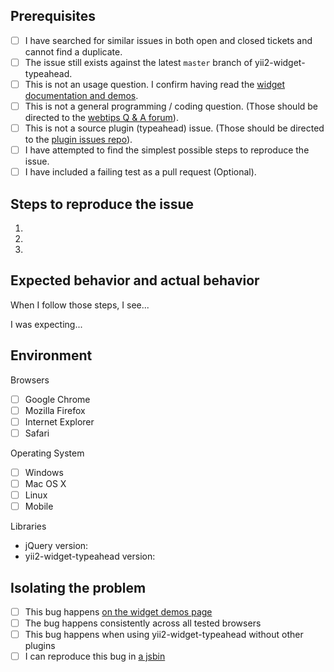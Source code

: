 ## Prerequisites

- [ ] I have searched for similar issues in both open and closed tickets and cannot find a duplicate.
- [ ] The issue still exists against the latest `master` branch of yii2-widget-typeahead.
- [ ] This is not an usage question. I confirm having read the [widget documentation and demos](http://demos.krajee.com/widget-details/typeahead).
- [ ] This is not a general programming / coding question. (Those should be directed to the [webtips Q & A forum](http://webtips.krajee.com/questions)).
- [ ] This is not a source plugin (typeahead) issue. (Those should be directed to the [plugin issues repo](https://github.com/typeahead/typeahead/search?q=&type=Issues)).
- [ ] I have attempted to find the simplest possible steps to reproduce the issue.
- [ ] I have included a failing test as a pull request (Optional).

## Steps to reproduce the issue

1.
2.
3.

## Expected behavior and actual behavior

When I follow those steps, I see...

I was expecting...

## Environment

Browsers

- [ ] Google Chrome
- [ ] Mozilla Firefox
- [ ] Internet Explorer
- [ ] Safari

Operating System

- [ ] Windows
- [ ] Mac OS X
- [ ] Linux
- [ ] Mobile

Libraries

- jQuery version:
- yii2-widget-typeahead version:

## Isolating the problem

- [ ] This bug happens [on the widget demos page](http://demos.krajee.com/widget-details/typeahead)
- [ ] The bug happens consistently across all tested browsers
- [ ] This bug happens when using yii2-widget-typeahead without other plugins
- [ ] I can reproduce this bug in [a jsbin](https://jsbin.com/)